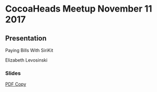 # CocoaHeads Meetup November 11 2017

## Presentation
Paying Bills With SiriKit

Elizabeth Levosinski

### Slides
[PDF Copy](SiriKitSlides.pdf)

